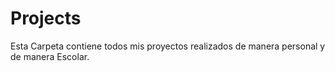 # Projects
Esta Carpeta contiene todos mis proyectos realizados de manera personal y de manera Escolar.
